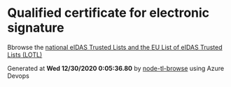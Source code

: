 # Qualified certificate for electronic signature 
 Bbrowse the [national eIDAS Trusted Lists and the EU List of eIDAS Trusted Lists (LOTL)](https://webgate.ec.europa.eu/tl-browser/#/) 
 
 
Generated at **Wed 12/30/2020  0:05:36.80** by [node-tl-browse](https://github.com/ymedlop/node-tl-browser) using Azure Devops 
